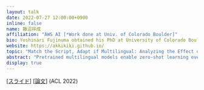 ```yaml
---
layout: talk
date: 2022-07-27 12:00:00+0900
inline: false
name: 藤沼祥成
affiliation: "AWS AI [*Work done at Univ. of Colorado Boulder]"
bio: Yoshinari Fujinuma obtained his PhD at University of Colorado Boulder, where he was advised by Jordan Boyd-Graber, Katharina Kann, and Michael J. Paul. His PhD research includes analysis and improvement on cross-lingual models.
website: https://akkikiki.github.io/
topic: "Match the Script, Adapt if Multilingual: Analyzing the Effect of Multilingual Pretraining on Cross-lingual Transferability*"
abstract: "Pretrained multilingual models enable zero-shot learning even for unseen languages, and that performance can be further improved via adaptation prior to finetuning. However, it is unclear how the number of pretraining languages influences a model’s zero-shot learning for languages unseen during pretraining. To fill this gap, we ask the following research questions: (1) How does the number of pretraining languages influence zero-shot performance on unseen target languages? (2) Does the answer to that question change with model adaptation? (3) Do the findings for our first question change if the languages used for pretraining are all related? Our experiments on pretraining with related languages indicate that choosing a diverse set of languages is crucial. Without model adaptation, surprisingly, increasing the number of pretraining languages yields better results up to adding related languages, after which performance plateaus. In contrast, with model adaptation via continued pretraining, pretraining on a larger number of languages often gives further improvement, suggesting that model adaptation is crucial to exploit additional pretraining languages."
display: true
---
```


[[スライド]](https://akkikiki.github.io/assets/pdf/acl2022_slides.pdf) [[論文]](https://aclanthology.org/2022.acl-long.106/) (ACL 2022)
